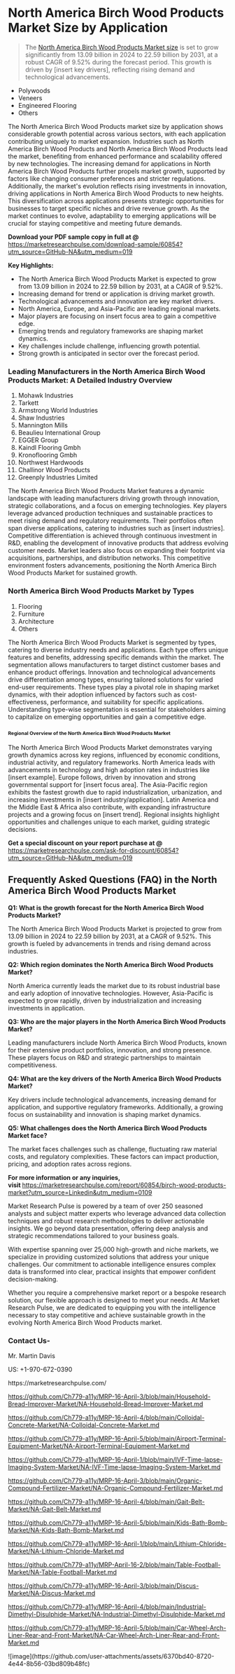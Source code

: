 <h1>North America Birch Wood Products Market&nbsp;Size by Application</h1><blockquote><p>The <a href="https://marketresearchpulse.com/download-sample/60854?utm_source=GitHub-NA&amp;utm_medium=019">North America Birch Wood Products Market size</a> is set to grow significantly from 13.09 billion in 2024 to 22.59 billion by 2031, at a robust CAGR of 9.52% during the forecast period. This growth is driven by [insert key drivers], reflecting rising demand and technological advancements.</p></blockquote><ul><li>Polywoods<li> Veneers<li> Engineered Flooring<li> Others</li></ul><p>The North America Birch Wood Products market size by application shows considerable growth potential across various sectors, with each application contributing uniquely to market expansion. Industries such as North America Birch Wood Products and North America Birch Wood Products lead the market, benefiting from enhanced performance and scalability offered by new technologies. The increasing demand for applications in North America Birch Wood Products further propels market growth, supported by factors like changing consumer preferences and stricter regulations. Additionally, the market's evolution reflects rising investments in innovation, driving applications in North America Birch Wood Products to new heights. This diversification across applications presents strategic opportunities for businesses to target specific niches and drive revenue growth. As the market continues to evolve, adaptability to emerging applications will be crucial for staying competitive and meeting future demands.</p><p><strong>Download your PDF sample copy in full at @ </strong><a href="https://marketresearchpulse.com/download-sample/60854?utm_source=GitHub-NA&amp;utm_medium=019">https://marketresearchpulse.com/download-sample/60854?utm_source=GitHub-NA&amp;utm_medium=019</a></p><p><strong>Key Highlights: </strong></p><ul><li>The North America Birch Wood Products Market is expected to grow from 13.09 billion in 2024 to 22.59 billion by 2031, at a CAGR of 9.52%.</li><li>Increasing demand for trend or application is driving market growth.</li><li>Technological advancements and innovation are key market drivers.</li><li>North America, Europe, and Asia-Pacific are leading regional markets.</li><li>Major players are focusing on insert focus area to gain a competitive edge.</li><li>Emerging trends and regulatory frameworks are shaping market dynamics.</li><li>Key challenges include challenge, influencing growth potential.</li><li>Strong growth is anticipated in sector over the forecast period.</li></ul><h3>Leading Manufacturers in the North America Birch Wood Products Market: A Detailed Industry Overview</h3><ol><li>Mohawk Industries</li><li>Tarkett</li><li>Armstrong World Industries</li><li>Shaw Industries</li><li>Mannington Mills</li><li>Beaulieu International Group</li><li>EGGER Group</li><li>Kaindl Flooring Gmbh</li><li>Kronoflooring Gmbh</li><li>Northwest Hardwoods</li><li>Challinor Wood Products</li><li>Greenply Industries Limited</li></ol><div class="flex max-w-full flex-col flex-grow"><div class="min-h-8 text-message flex w-full flex-col items-end gap-2 whitespace-normal break-words [.text-message+&amp;]:mt-5" dir="auto" data-message-author-role="assistant" data-message-id="fd8432e4-4910-450d-b182-61b7bfb0a01f" data-message-model-slug="gpt-4o"><div class="flex w-full flex-col gap-1 empty:hidden first:pt-[3px]"><div class="markdown prose w-full break-words dark:prose-invert light"><p>The North America Birch Wood Products Market features a dynamic landscape with leading manufacturers driving growth through innovation, strategic collaborations, and a focus on emerging technologies. Key players leverage advanced production techniques and sustainable practices to meet rising demand and regulatory requirements. Their portfolios often span diverse applications, catering to industries such as [insert industries]. Competitive differentiation is achieved through continuous investment in R&amp;D, enabling the development of innovative products that address evolving customer needs. Market leaders also focus on expanding their footprint via acquisitions, partnerships, and distribution networks. This competitive environment fosters advancements, positioning the North America Birch Wood Products Market for sustained growth.</p></div></div></div></div><h3>North America Birch Wood Products Market by Types</h3><ol><li>Flooring<li> Furniture<li> Architecture<li> Others</li></ol><div class="flex max-w-full flex-col flex-grow"><div class="min-h-8 text-message flex w-full flex-col items-end gap-2 whitespace-normal break-words [.text-message+&amp;]:mt-5" dir="auto" data-message-author-role="assistant" data-message-id="084470be-0bb7-4664-bddf-5156b4f41249" data-message-model-slug="gpt-4o-mini"><div class="flex w-full flex-col gap-1 empty:hidden first:pt-[3px]"><div class="markdown prose w-full break-words dark:prose-invert light"><p>The North America Birch Wood Products Market is segmented by types, catering to diverse industry needs and applications. Each type offers unique features and benefits, addressing specific demands within the market. The segmentation allows manufacturers to target distinct customer bases and enhance product offerings. Innovation and technological advancements drive differentiation among types, ensuring tailored solutions for varied end-user requirements. These types play a pivotal role in shaping market dynamics, with their adoption influenced by factors such as cost-effectiveness, performance, and suitability for specific applications. Understanding type-wise segmentation is essential for stakeholders aiming to capitalize on emerging opportunities and gain a competitive edge.</p></div></div></div></div><h3><span style="font-size: 11px;">Regional Overview of the North America Birch Wood Products Market</span></h3><div class="flex max-w-full flex-col flex-grow"><div class="min-h-8 text-message flex w-full flex-col items-end gap-2 whitespace-normal break-words [.text-message+&amp;]:mt-5" dir="auto" data-message-author-role="assistant" data-message-id="e9038762-ce64-4e30-91c9-9bd413514231" data-message-model-slug="gpt-4o-mini"><div class="flex w-full flex-col gap-1 empty:hidden first:pt-[3px]"><div class="markdown prose w-full break-words dark:prose-invert light"><p>The North America Birch Wood Products Market demonstrates varying growth dynamics across key regions, influenced by economic conditions, industrial activity, and regulatory frameworks. North America leads with advancements in technology and high adoption rates in industries like [insert example]. Europe follows, driven by innovation and strong governmental support for [insert focus area]. The Asia-Pacific region exhibits the fastest growth due to rapid industrialization, urbanization, and increasing investments in [insert industry/application]. Latin America and the Middle East &amp; Africa also contribute, with expanding infrastructure projects and a growing focus on [insert trend]. Regional insights highlight opportunities and challenges unique to each market, guiding strategic decisions.</p></div></div></div></div><p><strong>Get a special discount on your report purchase at @ </strong><a href="https://marketresearchpulse.com/ask-for-discount/60854?utm_source=GitHub-NA&amp;utm_medium=019">https://marketresearchpulse.com/ask-for-discount/60854?utm_source=GitHub-NA&amp;utm_medium=019</a></p><h2>Frequently Asked Questions (FAQ) in the North America Birch Wood Products Market</h2><p><strong>Q1: What is the growth forecast for the North America Birch Wood Products Market?</strong></p><p>The North America Birch Wood Products Market is projected to grow from 13.09 billion in 2024 to 22.59 billion by 2031, at a CAGR of 9.52%. This growth is fueled by advancements in trends and rising demand across industries.</p><p><strong>Q2: Which region dominates the North America Birch Wood Products Market?</strong></p><p>North America currently leads the market due to its robust industrial base and early adoption of innovative technologies. However, Asia-Pacific is expected to grow rapidly, driven by industrialization and increasing investments in application.</p><p><strong>Q3: Who are the major players in the North America Birch Wood Products Market?</strong></p><p>Leading manufacturers include North America Birch Wood Products, known for their extensive product portfolios, innovation, and strong presence. These players focus on R&amp;D and strategic partnerships to maintain competitiveness.</p><p><strong>Q4: What are the key drivers of the North America Birch Wood Products Market?</strong></p><p>Key drivers include technological advancements, increasing demand for application, and supportive regulatory frameworks. Additionally, a growing focus on sustainability and innovation is shaping market dynamics.</p><p><strong>Q5: What challenges does the North America Birch Wood Products Market face?</strong></p><p>The market faces challenges such as challenge, fluctuating raw material costs, and regulatory complexities. These factors can impact production, pricing, and adoption rates across regions.</p><p><strong>For more information or any inquiries, visit&nbsp;</strong><a href="https://marketresearchpulse.com/report/60854/birch-wood-products-market?utm_source=Linkedin&utm_medium=0109">https://marketresearchpulse.com/report/60854/birch-wood-products-market?utm_source=Linkedin&utm_medium=0109</a></p><p>Market Research Pulse is powered by a team of over 250 seasoned analysts and subject matter experts who leverage advanced data collection techniques and robust research methodologies to deliver actionable insights. We go beyond data presentation, offering deep analysis and strategic recommendations tailored to your business goals.</p><p>With expertise spanning over 25,000 high-growth and niche markets, we specialize in providing customized solutions that address your unique challenges. Our commitment to actionable intelligence ensures complex data is transformed into clear, practical insights that empower confident decision-making.</p><p>Whether you require a comprehensive market report or a bespoke research solution, our flexible approach is designed to meet your needs. At Market Research Pulse, we are dedicated to equipping you with the intelligence necessary to stay competitive and achieve sustainable growth in the evolving North America Birch Wood Products market.</p><h3><strong>Contact Us-</strong></h3><p>Mr. Martin Davis</p><p>US: +1-970-672-0390</p><p>https://marketresearchpulse.com/</p><p><a href="https://github.com/Ch779-a11y/MRP-16-April-3/blob/main/Household-Bread-Improver-Market/NA-Household-Bread-Improver-Market.md">https://github.com/Ch779-a11y/MRP-16-April-3/blob/main/Household-Bread-Improver-Market/NA-Household-Bread-Improver-Market.md</a></p><p><a href="https://github.com/Ch779-a11y/MRP-16-April-4/blob/main/Colloidal-Concrete-Market/NA-Colloidal-Concrete-Market.md">https://github.com/Ch779-a11y/MRP-16-April-4/blob/main/Colloidal-Concrete-Market/NA-Colloidal-Concrete-Market.md</a></p><p><a href="https://github.com/Ch779-a11y/MRP-16-April-5/blob/main/Airport-Terminal-Equipment-Market/NA-Airport-Terminal-Equipment-Market.md">https://github.com/Ch779-a11y/MRP-16-April-5/blob/main/Airport-Terminal-Equipment-Market/NA-Airport-Terminal-Equipment-Market.md</a></p><p><a href="https://github.com/Ch779-a11y/MRP-16-April-1/blob/main/IVF-Time-lapse-Imaging-System-Market/NA-IVF-Time-lapse-Imaging-System-Market.md">https://github.com/Ch779-a11y/MRP-16-April-1/blob/main/IVF-Time-lapse-Imaging-System-Market/NA-IVF-Time-lapse-Imaging-System-Market.md</a></p><p><a href="https://github.com/Ch779-a11y/MRP-16-April-3/blob/main/Organic-Compound-Fertilizer-Market/NA-Organic-Compound-Fertilizer-Market.md">https://github.com/Ch779-a11y/MRP-16-April-3/blob/main/Organic-Compound-Fertilizer-Market/NA-Organic-Compound-Fertilizer-Market.md</a></p><p><a href="https://github.com/Ch779-a11y/MRP-16-April-4/blob/main/Gait-Belt-Market/NA-Gait-Belt-Market.md">https://github.com/Ch779-a11y/MRP-16-April-4/blob/main/Gait-Belt-Market/NA-Gait-Belt-Market.md</a></p><p><a href="https://github.com/Ch779-a11y/MRP-16-April-5/blob/main/Kids-Bath-Bomb-Market/NA-Kids-Bath-Bomb-Market.md">https://github.com/Ch779-a11y/MRP-16-April-5/blob/main/Kids-Bath-Bomb-Market/NA-Kids-Bath-Bomb-Market.md</a></p><p><a href="https://github.com/Ch779-a11y/MRP-16-April-1/blob/main/Lithium-Chloride-Market/NA-Lithium-Chloride-Market.md">https://github.com/Ch779-a11y/MRP-16-April-1/blob/main/Lithium-Chloride-Market/NA-Lithium-Chloride-Market.md</a></p><p><a href="https://github.com/Ch779-a11y/MRP-April-16-2/blob/main/Table-Football-Market/NA-Table-Football-Market.md">https://github.com/Ch779-a11y/MRP-April-16-2/blob/main/Table-Football-Market/NA-Table-Football-Market.md</a></p><p><a href="https://github.com/Ch779-a11y/MRP-16-April-3/blob/main/Discus-Market/NA-Discus-Market.md">https://github.com/Ch779-a11y/MRP-16-April-3/blob/main/Discus-Market/NA-Discus-Market.md</a></p><p><a href="https://github.com/Ch779-a11y/MRP-16-April-4/blob/main/Industrial-Dimethyl-Disulphide-Market/NA-Industrial-Dimethyl-Disulphide-Market.md">https://github.com/Ch779-a11y/MRP-16-April-4/blob/main/Industrial-Dimethyl-Disulphide-Market/NA-Industrial-Dimethyl-Disulphide-Market.md</a></p><p><a href="https://github.com/Ch779-a11y/MRP-16-April-5/blob/main/Car-Wheel-Arch-Liner-Rear-and-Front-Market/NA-Car-Wheel-Arch-Liner-Rear-and-Front-Market.md">https://github.com/Ch779-a11y/MRP-16-April-5/blob/main/Car-Wheel-Arch-Liner-Rear-and-Front-Market/NA-Car-Wheel-Arch-Liner-Rear-and-Front-Market.md</a></p>
![image](https://github.com/user-attachments/assets/6370bd40-8720-4e44-8b56-03bd809b48fc)
